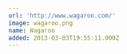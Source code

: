 ```yaml
---
url: 'http://www.wagaroo.com/'
image: wagaroo.png
name: Wagaroo
added: 2013-03-03T19:55:11.000Z
---
```

